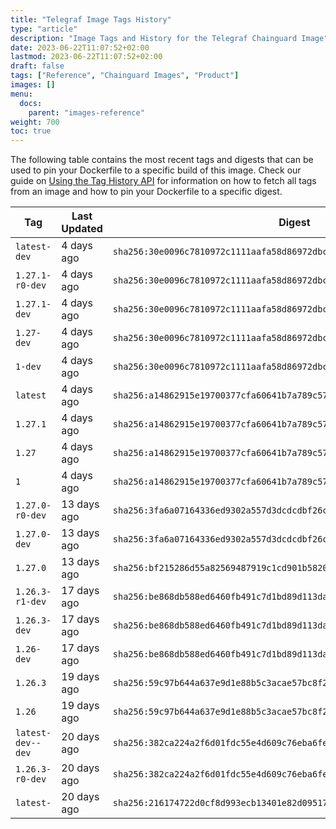 ```yaml
---
title: "Telegraf Image Tags History"
type: "article"
description: "Image Tags and History for the Telegraf Chainguard Image"
date: 2023-06-22T11:07:52+02:00
lastmod: 2023-06-22T11:07:52+02:00
draft: false
tags: ["Reference", "Chainguard Images", "Product"]
images: []
menu:
  docs:
    parent: "images-reference"
weight: 700
toc: true
---
```


The following table contains the most recent tags and digests that can be used to pin your Dockerfile to a specific build of this image. Check our guide on [Using the Tag History API](/chainguard/chainguard-images/using-the-tag-history-api/) for information on how to fetch all tags from an image and how to pin your Dockerfile to a specific digest.

| Tag               | Last Updated | Digest                                                                    |
|-------------------|--------------|---------------------------------------------------------------------------|
| `latest-dev`      | 4 days ago   | `sha256:30e0096c7810972c1111aafa58d86972dbc81f85dab3dffc95cc096e0b91033d` |
| `1.27.1-r0-dev`   | 4 days ago   | `sha256:30e0096c7810972c1111aafa58d86972dbc81f85dab3dffc95cc096e0b91033d` |
| `1.27.1-dev`      | 4 days ago   | `sha256:30e0096c7810972c1111aafa58d86972dbc81f85dab3dffc95cc096e0b91033d` |
| `1.27-dev`        | 4 days ago   | `sha256:30e0096c7810972c1111aafa58d86972dbc81f85dab3dffc95cc096e0b91033d` |
| `1-dev`           | 4 days ago   | `sha256:30e0096c7810972c1111aafa58d86972dbc81f85dab3dffc95cc096e0b91033d` |
| `latest`          | 4 days ago   | `sha256:a14862915e19700377cfa60641b7a789c5779ca7ce232225cee15cb5c98ad479` |
| `1.27.1`          | 4 days ago   | `sha256:a14862915e19700377cfa60641b7a789c5779ca7ce232225cee15cb5c98ad479` |
| `1.27`            | 4 days ago   | `sha256:a14862915e19700377cfa60641b7a789c5779ca7ce232225cee15cb5c98ad479` |
| `1`               | 4 days ago   | `sha256:a14862915e19700377cfa60641b7a789c5779ca7ce232225cee15cb5c98ad479` |
| `1.27.0-r0-dev`   | 13 days ago  | `sha256:3fa6a07164336ed9302a557d3dcdcdbf26c583af02f42b8dd2dd8719096b9d48` |
| `1.27.0-dev`      | 13 days ago  | `sha256:3fa6a07164336ed9302a557d3dcdcdbf26c583af02f42b8dd2dd8719096b9d48` |
| `1.27.0`          | 13 days ago  | `sha256:bf215286d55a82569487919c1cd901b5820c895e05fbeab9cee245b8bc8254a3` |
| `1.26.3-r1-dev`   | 17 days ago  | `sha256:be868db588ed6460fb491c7d1bd89d113daf3ac53f7f0e51fb6657929d5ac7e2` |
| `1.26.3-dev`      | 17 days ago  | `sha256:be868db588ed6460fb491c7d1bd89d113daf3ac53f7f0e51fb6657929d5ac7e2` |
| `1.26-dev`        | 17 days ago  | `sha256:be868db588ed6460fb491c7d1bd89d113daf3ac53f7f0e51fb6657929d5ac7e2` |
| `1.26.3`          | 19 days ago  | `sha256:59c97b644a637e9d1e88b5c3acae57bc8f23f729b853ad0b4b05b01b3ae7fffc` |
| `1.26`            | 19 days ago  | `sha256:59c97b644a637e9d1e88b5c3acae57bc8f23f729b853ad0b4b05b01b3ae7fffc` |
| `latest-dev--dev` | 20 days ago  | `sha256:382ca224a2f6d01fdc55e4d609c76eba6fe8369335b2492753b768f89b4f73e7` |
| `1.26.3-r0-dev`   | 20 days ago  | `sha256:382ca224a2f6d01fdc55e4d609c76eba6fe8369335b2492753b768f89b4f73e7` |
| `latest-`         | 20 days ago  | `sha256:216174722d0cf8d993ecb13401e82d09517c150559c851879ef0196005541423` |
